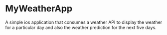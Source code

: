 # MyWeatherApp
A simple ios application that consumes a weather API to display the weather for a particular day and also the weather prediction for the next five days.
